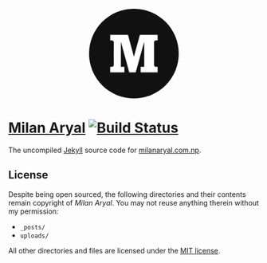 <p align="center"><img width="180px" height="180px" alt="Milan Aryal" src="assets/img/monogram.png" style="max-width:100%; border-radius:50%;"></a></p>

# [Milan Aryal](https://milanaryal.com.np/) [![Build Status](https://travis-ci.org/MilanAryal/milanaryal.github.io.svg?branch=master)](https://travis-ci.org/MilanAryal/milanaryal.github.io)

The uncompiled [Jekyll](https://jekyllrb.com/) source code for [milanaryal.com.np](https://milanaryal.com.np/).

## License

Despite being open sourced, the following directories and their contents remain copyright of *Milan Aryal*. You may not reuse anything therein without my permission:

* `_posts/`
* `uploads/`

All other directories and files are licensed under the [MIT license](LICENSE).
